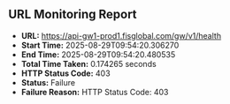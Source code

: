 ## URL Monitoring Report

- **URL:** https://api-gw1-prod1.fisglobal.com/gw/v1/health
- **Start Time:** 2025-08-29T09:54:20.306270
- **End Time:** 2025-08-29T09:54:20.480535
- **Total Time Taken:** 0.174265 seconds
- **HTTP Status Code:** 403
- **Status:** Failure
- **Failure Reason:** HTTP Status Code: 403
